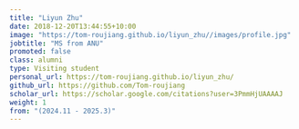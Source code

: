 ```yaml
---
title: "Liyun Zhu"
date: 2018-12-20T13:44:55+10:00
image: "https://tom-roujiang.github.io/liyun_zhu//images/profile.jpg"
jobtitle: "MS from ANU"
promoted: false
class: alumni
type: Visiting student
personal_url: https://tom-roujiang.github.io/liyun_zhu/
github_url: https://github.com/Tom-roujiang
scholar_url: https://scholar.google.com/citations?user=3PmmHjUAAAAJ
weight: 1
from: "(2024.11 - 2025.3)"
---
```

